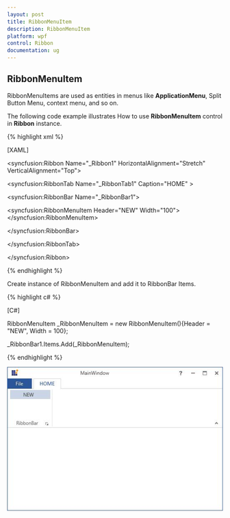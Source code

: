 ```yaml
---
layout: post
title: RibbonMenuItem
description: RibbonMenuItem
platform: wpf
control: Ribbon
documentation: ug
---
```

## RibbonMenuItem

RibbonMenuItems are used as entities in menus like **ApplicationMenu**, Split Button Menu, context menu, and so on.

The following code example illustrates How to use **RibbonMenuItem** control in **Ribbon** instance.

{% highlight xml %}

[XAML]

<syncfusion:Ribbon Name="_Ribbon1" HorizontalAlignment="Stretch" VerticalAlignment="Top">

<syncfusion:RibbonTab Name="_RibbonTab1" Caption="HOME"  >

<syncfusion:RibbonBar Name="_RibbonBar1">

<syncfusion:RibbonMenuItem  Header="NEW" Width="100"></syncfusion:RibbonMenuItem>

</syncfusion:RibbonBar>

</syncfusion:RibbonTab>            

</syncfusion:Ribbon>



{% endhighlight %}

Create instance of RibbonMenuItem and add it to RibbonBar Items.

{% highlight c# %}

[C#]

RibbonMenuItem _RibbonMenuItem = new RibbonMenuItem(){Header = "NEW", Width = 100};

_RibbonBar1.Items.Add(_RibbonMenuItem);



{% endhighlight %}

![](RibbonMenuItem_images/RibbonMenuItem_img1.jpeg)


